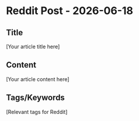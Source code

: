 # Reddit Post - 2026-06-18

## Title
[Your article title here]

## Content
[Your article content here]

## Tags/Keywords
[Relevant tags for Reddit]
